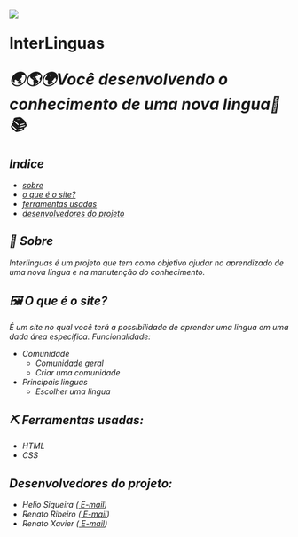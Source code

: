 <h1>
  <img src="descargas/pagina-menu.jpg">
  <p><b>InterLinguas</b></p>
  <p><i>🌏🌎🌍Você desenvolvendo o conhecimento de uma nova lingua🙌📚</b></p>
</h1>

## Indice

- [sobre](#-Sobre)
- [o que é o site?](#-O-que-é-o-site?)
- [ferramentas usadas](#-Ferramentas-usadas)
- [desenvolvedores do projeto](#-Desenvolvedores-do-projeto)

## 🧧 Sobre

_Interlinguas_ é um projeto que tem como objetivo ajudar no aprendizado de uma nova língua e na manutenção do conhecimento.

## 🖼 O que é o site?

É um site no qual você terá a possibilidade de aprender uma lingua em uma dada área específica.
_Funcionalidade_:

- Comunidade
  - Comunidade geral
  - Criar uma comunidade
- Principais linguas
  - Escolher uma lingua

## ⛏ Ferramentas usadas:

- HTML
- CSS

## Desenvolvedores do projeto:

- Helio Siqueira (<a href="emailto:helio.siqueira@academico.ifpb.edu.br"> E-mail</a>)
- Renato Ribeiro (<a href="emailto:renato.ribeiro@academico.ifpb.edu.br"> E-mail</a>)
- Renato Xavier (<a href="emailto:renato.ribeiro@academico.ifpb.edu.br"> E-mail</a>)

